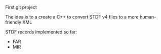 First git project

The idea is to a create a C++ to convert STDF v4 files to a more human-friendly XML

STDF records implemented so far:
- FAR
- MIR